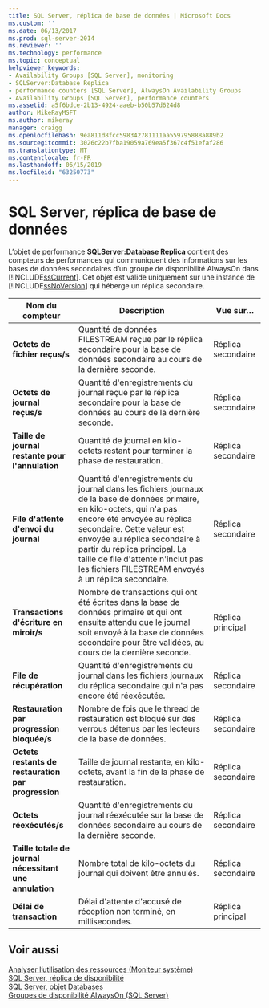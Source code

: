 ```yaml
---
title: SQL Server, réplica de base de données | Microsoft Docs
ms.custom: ''
ms.date: 06/13/2017
ms.prod: sql-server-2014
ms.reviewer: ''
ms.technology: performance
ms.topic: conceptual
helpviewer_keywords:
- Availability Groups [SQL Server], monitoring
- SQLServer:Database Replica
- performance counters [SQL Server], AlwaysOn Availability Groups
- Availability Groups [SQL Server], performance counters
ms.assetid: a5f6bdce-2b13-4924-aaeb-b50b57d624d8
author: MikeRayMSFT
ms.author: mikeray
manager: craigg
ms.openlocfilehash: 9ea811d8fcc598342781111aa559795888a889b2
ms.sourcegitcommit: 3026c22b7fba19059a769ea5f367c4f51efaf286
ms.translationtype: MT
ms.contentlocale: fr-FR
ms.lasthandoff: 06/15/2019
ms.locfileid: "63250773"
---
```

# <a name="sql-server-database-replica"></a>SQL Server, réplica de base de données
  L’objet de performance **SQLServer:Database Replica** contient des compteurs de performances qui communiquent des informations sur les bases de données secondaires d’un groupe de disponibilité AlwaysOn dans [!INCLUDE[ssCurrent](../../includes/sscurrent-md.md)]. Cet objet est valide uniquement sur une instance de [!INCLUDE[ssNoVersion](../../includes/ssnoversion-md.md)] qui héberge un réplica secondaire.  
  
|Nom du compteur|Description|Vue sur…|  
|------------------|-----------------|--------------|  
|**Octets de fichier reçus/s**|Quantité de données FILESTREAM reçue par le réplica secondaire pour la base de données secondaire au cours de la dernière seconde.|Réplica secondaire|  
|**Octets de journal reçus/s**|Quantité d'enregistrements du journal reçue par le réplica secondaire pour la base de données au cours de la dernière seconde.|Réplica secondaire|  
|**Taille de journal restante pour l'annulation**|Quantité de journal en kilo-octets restant pour terminer la phase de restauration.|Réplica secondaire|  
|**File d'attente d'envoi du journal**|Quantité d'enregistrements du journal dans les fichiers journaux de la base de données primaire, en kilo-octets, qui n'a pas encore été envoyée au réplica secondaire. Cette valeur est envoyée au réplica secondaire à partir du réplica principal. La taille de file d'attente n'inclut pas les fichiers FILESTREAM envoyés à un réplica secondaire.|Réplica secondaire|  
|**Transactions d'écriture en miroir/s**|Nombre de transactions qui ont été écrites dans la base de données primaire et qui ont ensuite attendu que le journal soit envoyé à la base de données secondaire pour être validées, au cours de la dernière seconde.|Réplica principal|  
|**File de récupération**|Quantité d'enregistrements du journal dans les fichiers journaux du réplica secondaire qui n'a pas encore été réexécutée.|Réplica secondaire|  
|**Restauration par progression bloquée/s**|Nombre de fois que le thread de restauration est bloqué sur des verrous détenus par les lecteurs de la base de données.|Réplica secondaire|  
|**Octets restants de restauration par progression**|Taille de journal restante, en kilo-octets, avant la fin de la phase de restauration.|Réplica secondaire|  
|**Octets réexécutés/s**|Quantité d'enregistrements du journal réexécutée sur la base de données secondaire au cours de la dernière seconde.|Réplica secondaire|  
|**Taille totale de journal nécessitant une annulation**|Nombre total de kilo-octets du journal qui doivent être annulés.|Réplica secondaire|  
|**Délai de transaction**|Délai d'attente d'accusé de réception non terminé, en millisecondes.|Réplica principal|  
  
## <a name="see-also"></a>Voir aussi  
 [Analyser l’utilisation des ressources &#40;Moniteur système&#41;](monitor-resource-usage-system-monitor.md)   
 [SQL Server, réplica de disponibilité](sql-server-availability-replica.md)   
 [SQL Server, objet Databases](sql-server-databases-object.md)   
 [Groupes de disponibilité AlwaysOn (SQL Server)](../../database-engine/availability-groups/windows/always-on-availability-groups-sql-server.md)  
  
  
